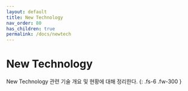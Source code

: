 ```yaml
---
layout: default
title: New Technology 
nav_order: 80
has_children: true
permalink: /docs/newtech
---
```


# New Technology

New Technology 관련 기술 개요 및 현황에 대해 정리한다.
{: .fs-6 .fw-300 }

    

